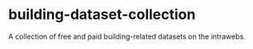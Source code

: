 # building-dataset-collection
A collection of free and paid building-related datasets on the intrawebs.
